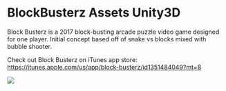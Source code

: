 # BlockBusterz Assets Unity3D


Block Busterz is a 2017 block-busting arcade puzzle video game designed for one player.
Initial concept based off of snake vs blocks mixed with bubble shooter.

Check out Block Busterz on iTunes app store:
https://itunes.apple.com/us/app/block-busterz/id1351484049?mt=8

![](blockbusterz.gif)

